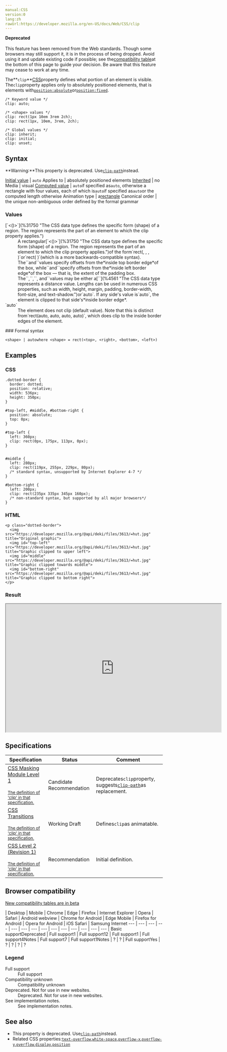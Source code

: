 ```yaml
---
manual:CSS
version:0
lang:zh
rawUrl:https://developer.mozilla.org/en-US/docs/Web/CSS/clip
---
```






**Deprecated**<br></br>This feature has been removed from the Web standards. Though some browsers may still support it, it is in the process of being dropped. Avoid using it and update existing code if possible; see the[compatibility table](%34281 "")at the bottom of this page to guide your decision. Be aware that this feature may cease to work at any time.





The**`clip`**[CSS](%427 "")property defines what portion of an element is visible. The`clip`property applies only to absolutely positioned elements, that is elements with[`position:absolute`](%34283 "The documentation about this has not yet been written; please consider contributing!")or[`position:fixed`](%34283 "The documentation about this has not yet been written; please consider contributing!").


```
/* Keyword value */
clip: auto;

/* <shape> values */
clip: rect(1px 10em 3rem 2ch);
clip: rect(1px, 10em, 3rem, 2ch);

/* Global values */
clip: inherit;
clip: initial;
clip: unset;
```

## Syntax<a name="Syntax"></a>


**Warning:**This property is deprecated. Use[`clip-path`](%29240 "The clip-path CSS property creates a clipping region that defines what part of an element should be displayed. More specifically, those portions that are inside the region are shown, while those outside are hidden.")instead.



[Initial value](%28552 "") | `auto` 
Applies to | absolutely positioned elements 
[Inherited](%28555 "") | no 
Media | visual 
[Computed value](%28556 "") | `auto`if specified as`auto`, otherwise a rectangle with four values, each of which is`auto`if specified as`auto`or the computed length otherwise 
Animation type | a[rectangle](%29379 "Values of the <shape> CSS data type which are rectangles are interpolated over their top, right, bottom and left component, each treated as a real, floating-point number.") 
Canonical order | the unique non-ambiguous order defined by the formal grammar 


### Values<a name="Values"></a>
<dl><dt id=''>[`<<shape>()>`](%31750 "The <shape> CSS data type defines the specific form (shape) of a region. The region represents the part of an element to which the clip property applies.")</dt><dd>A rectangular[`<<shape>()>`](%31750 "The <shape> CSS data type defines the specific form (shape) of a region. The region represents the part of an element to which the clip property applies.")of the form`rect(<top>, <right>, <bottom>, <left>)`or`rect(<top> <right> <bottom> <left>)`(which is a more backwards-compatible syntax). The`<top>`and`<bottom>`values specify offsets from the*inside top border edge*of the box, while`<right>`and`<left>`specify offsets from the*inside left border edge*of the box — that is, the extent of the padding box.</dd><dd>The`<top>`,`<right>`,`<bottom>`, and`<left>`values may be either a[`<length>`](%4561 "The <length> CSS data type represents a distance value. Lengths can be used in numerous CSS properties, such as width, height, margin, padding, border-width, font-size, and text-shadow.")or`auto`. If any side&#39;s value is`auto`, the element is clipped to that side&#39;s*inside border edge*.</dd><dt id=''>`auto`</dt><dd>The element does not clip (default value). Note that this is distinct from`rect(auto, auto, auto, auto)`, which does clip to the inside border edges of the element.</dd></dl>
### Formal syntax<a name="Formal_syntax"></a>

```
<shape> | autowhere <shape> = rect(<top>, <right>, <bottom>, <left>)

```

## Examples<a name="Examples"></a>

### CSS<a name="CSS"></a>

```
.dotted-border { 
  border: dotted;  
  position: relative; 
  width: 536px;
  height: 350px;
}

#top-left, #middle, #bottom-right {
  position: absolute;
  top: 0px;
}

#top-left {
  left: 360px;
  clip: rect(0px, 175px, 113px, 0px); 
}


#middle {
  left: 280px;
  clip: rect(119px, 255px, 229px, 80px); 
  /* standard syntax, unsupported by Internet Explorer 4-7 */
}

#bottom-right {
  left: 200px;
  clip: rect(235px 335px 345px 160px);
  /* non-standard syntax, but supported by all major browsers*/
}
```

### HTML<a name="HTML"></a>

```
<p class="dotted-border">
  <img src="https://developer.mozilla.org/@api/deki/files/3613/=hut.jpg" title="Original graphic">
  <img id="top-left" src="https://developer.mozilla.org/@api/deki/files/3613/=hut.jpg" title="Graphic clipped to upper left">
  <img id="middle" src="https://developer.mozilla.org/@api/deki/files/3613/=hut.jpg" title="Graphic clipped towards middle">
  <img id="bottom-right" src="https://developer.mozilla.org/@api/deki/files/3613/=hut.jpg" title="Graphic clipped to bottom right">
</p>
```

### Result<a name="Result"></a>


<iframe src='https://mdn.mozillademos.org/en-US/docs/Web/CSS/clip$samples/Examples?revision=1338283' width='689px' height='410px'></iframe>



## Specifications<a name="Specifications"></a>

Specification | Status | Comment 
 ---  |  ---  |  ---  | 
[CSS Masking Module Level 1<br></br><small>The definition of &#39;clip&#39; in that specification.</small>](%34284 "") | Candidate Recommendation | Deprecates`clip`property, suggests[`clip-path`](%29240 "The clip-path CSS property creates a clipping region that defines what part of an element should be displayed. More specifically, those portions that are inside the region are shown, while those outside are hidden.")as replacement. 
[CSS Transitions<br></br><small>The definition of &#39;clip&#39; in that specification.</small>](%29205 "") | Working Draft | Defines`clip`as animatable. 
[CSS Level 2 (Revision 1)<br></br><small>The definition of &#39;clip&#39; in that specification.</small>](%29381 "") | Recommendation | Initial definition. 


## Browser compatibility<a name="Browser_compatibility"></a>




[New compatibility tables are in beta<i></i>](%3360 "")

 | <abbr>Desktop<i></i></abbr> | <abbr>Mobile<i></i></abbr> 
 | <abbr>Chrome<i></i></abbr> | <abbr>Edge<i></i></abbr> | <abbr>Firefox<i></i></abbr> | <abbr>Internet Explorer<i></i></abbr> | <abbr>Opera<i></i></abbr> | <abbr>Safari<i></i></abbr> | <abbr>Android webview<i></i></abbr> | <abbr>Chrome for Android<i></i></abbr> | <abbr>Edge Mobile<i></i></abbr> | <abbr>Firefox for Android<i></i></abbr> | <abbr>Opera for Android<i></i></abbr> | <abbr>iOS Safari<i></i></abbr> | <abbr>Samsung Internet<i></i></abbr> 
 ---  |  ---  |  ---  |  ---  |  ---  |  ---  |  ---  |  ---  |  ---  |  ---  |  ---  |  ---  |  ---  |  ---  | 
Basic support<abbr>Deprecated<i></i></abbr> | <abbr>Full support</abbr>1 | <abbr>Full support</abbr>12 | <abbr>Full support</abbr>1 | <abbr>Full support</abbr>4<abbr>Notes<i></i></abbr> | <abbr>Full support</abbr>7 | <abbr>Full support</abbr>1<abbr>Notes<i></i></abbr> | <abbr>?</abbr> | <abbr>?</abbr> | <abbr>Full support</abbr>Yes | <abbr>?</abbr> | <abbr>?</abbr> | <abbr>?</abbr> | <abbr>?</abbr> 


### Legend<a name="Legend"></a>
<dl><dt id=''><abbr>Full support</abbr></dt><dd>Full support</dd><dt id=''><abbr>Compatibility unknown</abbr></dt><dd>Compatibility unknown</dd><dt id=''><abbr>Deprecated. Not for use in new websites.<i></i></abbr></dt><dd>Deprecated. Not for use in new websites.</dd><dt id=''><abbr>See implementation notes.<i></i></abbr></dt><dd>See implementation notes.</dd></dl>





## See also<a name="See_also"></a>

* This property is deprecated. Use[`clip-path`](%29240 "The clip-path CSS property creates a clipping region that defines what part of an element should be displayed. More specifically, those portions that are inside the region are shown, while those outside are hidden.")instead.
* Related CSS properties:[`text-overflow`](%34285 "The text-overflow CSS property determines how overflowed content that is not displayed is signaled to users. It can be clipped, display an ellipsis ('…', U+2026 Horizontal Ellipsis), or display a custom string."),[`white-space`](%34286 "The white-space CSS property determines how whitespace inside an element is handled."),[`overflow-x`](%34287 "The overflow-x CSS property specifies whether to clip content, render a scroll bar, or display overflow content of a block-level element, when it overflows at the left and right edges."),[`overflow-y`](%34288 "The overflow-y CSS property specifies whether to clip content, render a scroll bar, or display overflow content of a block-level element, when it overflows at the top and bottom edges."),[`overflow`](%33028 "The overflow CSS property specifies what to do when an element's content is too large to fit in its block formatting context. It is a shorthand for the overflow-x and overflow-y properties."),[`display`](%30836 "The display CSS property specifies the type of rendering box used for an element. In HTML, default display property values are taken from behaviors described in the HTML specifications or from the browser/user default stylesheet. The default value in XML is inline, including SVG elements."),[`position`](%34283 "The position CSS property specifies how an element is positioned in a document. The top, right, bottom, and left properties determine the final location of positioned elements.")



